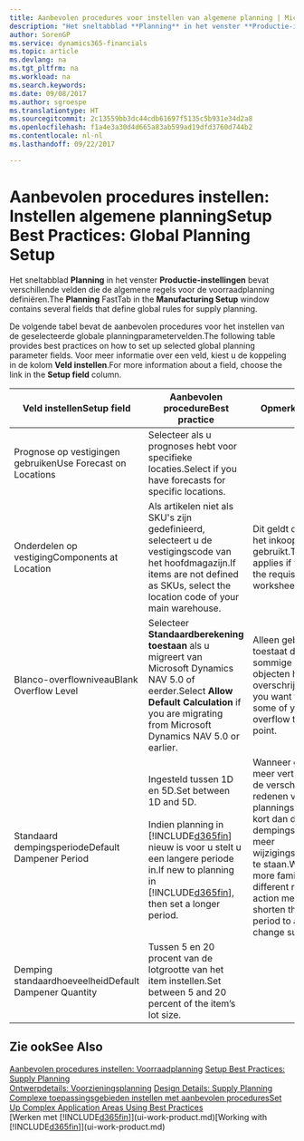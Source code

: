 ```yaml
---
title: Aanbevolen procedures voor instellen van algemene planning | Microsoft Docs
description: "Het sneltabblad **Planning** in het venster **Productie-instellingen** bevat verschillende velden die de algemene regels voor de voorraadplanning definiëren."
author: SorenGP
ms.service: dynamics365-financials
ms.topic: article
ms.devlang: na
ms.tgt_pltfrm: na
ms.workload: na
ms.search.keywords: 
ms.date: 09/08/2017
ms.author: sgroespe
ms.translationtype: HT
ms.sourcegitcommit: 2c13559bb3dc44cdb61697f5135c5b931e34d2a8
ms.openlocfilehash: f1a4e3a30d4d665a83ab599ad19dfd3760d744b2
ms.contentlocale: nl-nl
ms.lasthandoff: 09/22/2017

---
```

# <a name="setup-best-practices-global-planning-setup"></a><span data-ttu-id="25f95-103">Aanbevolen procedures instellen: Instellen algemene planning</span><span class="sxs-lookup"><span data-stu-id="25f95-103">Setup Best Practices: Global Planning Setup</span></span>
<span data-ttu-id="25f95-104">Het sneltabblad **Planning** in het venster **Productie-instellingen** bevat verschillende velden die de algemene regels voor de voorraadplanning definiëren.</span><span class="sxs-lookup"><span data-stu-id="25f95-104">The **Planning** FastTab in the **Manufacturing Setup** window contains several fields that define global rules for supply planning.</span></span>  

 <span data-ttu-id="25f95-105">De volgende tabel bevat de aanbevolen procedures voor het instellen van de geselecteerde globale planningparametervelden.</span><span class="sxs-lookup"><span data-stu-id="25f95-105">The following table provides best practices on how to set up selected global planning parameter fields.</span></span> <span data-ttu-id="25f95-106">Voor meer informatie over een veld, kiest u de koppeling in de kolom **Veld instellen**.</span><span class="sxs-lookup"><span data-stu-id="25f95-106">For more information about a field, choose the link in the **Setup field** column.</span></span>  

|<span data-ttu-id="25f95-107">Veld instellen</span><span class="sxs-lookup"><span data-stu-id="25f95-107">Setup field</span></span>|<span data-ttu-id="25f95-108">Aanbevolen procedure</span><span class="sxs-lookup"><span data-stu-id="25f95-108">Best practice</span></span>|<span data-ttu-id="25f95-109">Opmerking</span><span class="sxs-lookup"><span data-stu-id="25f95-109">Comment</span></span>|  
|-----------------|-------------------|-------------|  
|<span data-ttu-id="25f95-110">Prognose op vestigingen gebruiken</span><span class="sxs-lookup"><span data-stu-id="25f95-110">Use Forecast on Locations</span></span>|<span data-ttu-id="25f95-111">Selecteer als u prognoses hebt voor specifieke locaties.</span><span class="sxs-lookup"><span data-stu-id="25f95-111">Select if you have forecasts for specific locations.</span></span>||  
|<span data-ttu-id="25f95-112">Onderdelen op vestiging</span><span class="sxs-lookup"><span data-stu-id="25f95-112">Components at Location</span></span>|<span data-ttu-id="25f95-113">Als artikelen niet als SKU's zijn gedefinieerd, selecteert u de vestigingscode van het hoofdmagazijn.</span><span class="sxs-lookup"><span data-stu-id="25f95-113">If items are not defined as SKUs, select the location code of your main warehouse.</span></span>|<span data-ttu-id="25f95-114">Dit geldt ook als u alleen het inkoopvoorstel gebruikt.</span><span class="sxs-lookup"><span data-stu-id="25f95-114">This also applies if you only use the requisition worksheet.</span></span>|  
|<span data-ttu-id="25f95-115">Blanco-overflowniveau</span><span class="sxs-lookup"><span data-stu-id="25f95-115">Blank Overflow Level</span></span>|<span data-ttu-id="25f95-116">Selecteer **Standaardberekening toestaan** als u migreert van Microsoft Dynamics NAV 5.0 of eerder.</span><span class="sxs-lookup"><span data-stu-id="25f95-116">Select **Allow Default Calculation** if you are migrating from Microsoft Dynamics NAV 5.0 or earlier.</span></span>|<span data-ttu-id="25f95-117">Alleen gebruiken als u toestaat dat alle of sommige van uw objecten het bestelpunt overschrijden.</span><span class="sxs-lookup"><span data-stu-id="25f95-117">Use only if you want to allow all or some of your items to overflow the reorder point.</span></span>|  
|<span data-ttu-id="25f95-118">Standaard dempingsperiode</span><span class="sxs-lookup"><span data-stu-id="25f95-118">Default Dampener Period</span></span>|<span data-ttu-id="25f95-119">Ingesteld tussen 1D en 5D.</span><span class="sxs-lookup"><span data-stu-id="25f95-119">Set between 1D and 5D.</span></span><br /><br /> <span data-ttu-id="25f95-120">Indien planning in [!INCLUDE[d365fin](includes/d365fin_md.md)] nieuw is voor u stelt u een langere periode in.</span><span class="sxs-lookup"><span data-stu-id="25f95-120">If new to planning in [!INCLUDE[d365fin](includes/d365fin_md.md)], then set a longer period.</span></span>|<span data-ttu-id="25f95-121">Wanneer gebruikers meer vertrouwd zijn met de verschillende redenen voor planningsboodschappen, kort dan de dempingsperiode in om meer wijzigingssuggesties toe te staan.</span><span class="sxs-lookup"><span data-stu-id="25f95-121">When users are more familiar with the different reasons for action messages, then shorten the dampener period to allow more change suggestions.</span></span>|  
|<span data-ttu-id="25f95-122">Demping standaardhoeveelheid</span><span class="sxs-lookup"><span data-stu-id="25f95-122">Default Dampener Quantity</span></span>|<span data-ttu-id="25f95-123">Tussen 5 en 20 procent van de lotgrootte van het item instellen.</span><span class="sxs-lookup"><span data-stu-id="25f95-123">Set between 5 and 20 percent of the item’s lot size.</span></span>||  

## <a name="see-also"></a><span data-ttu-id="25f95-124">Zie ook</span><span class="sxs-lookup"><span data-stu-id="25f95-124">See Also</span></span>  
 <span data-ttu-id="25f95-125">[Aanbevolen procedures instellen: Voorraadplanning](setup-best-practices-supply-planning.md) </span><span class="sxs-lookup"><span data-stu-id="25f95-125">[Setup Best Practices: Supply Planning](setup-best-practices-supply-planning.md) </span></span>  
 <span data-ttu-id="25f95-126">[Ontwerpdetails: Voorzieningsplanning](design-details-supply-planning.md) </span><span class="sxs-lookup"><span data-stu-id="25f95-126">[Design Details: Supply Planning](design-details-supply-planning.md) </span></span>  
 [<span data-ttu-id="25f95-127">Complexe toepassingsgebieden instellen met aanbevolen procedures</span><span class="sxs-lookup"><span data-stu-id="25f95-127">Set Up Complex Application Areas Using Best Practices</span></span>](set-up-complex-application-areas-using-best-practices.md)  
 <span data-ttu-id="25f95-128">[Werken met [!INCLUDE[d365fin](includes/d365fin_md.md)]](ui-work-product.md)</span><span class="sxs-lookup"><span data-stu-id="25f95-128">[Working with [!INCLUDE[d365fin](includes/d365fin_md.md)]](ui-work-product.md)</span></span>

